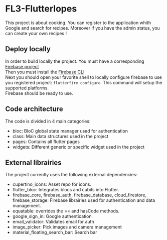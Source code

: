 # FL3-Flutterlopes

This project is about cooking. You can register to the application whith Google and search for recipes. Moreover if you have the admin status, you can create your own recipes !

## Deploy locally

In order to build locally the project. You must have a corresponding [Firebase project](https://console.firebase.google.com/u/0/)\
Then you must install the [Firebase CLI](https://firebase.google.com/docs/cli?hl=fr#setup_update_cli)\
Next you should open your favorite shell to locally configure firebase to use you registered project: `flutterfire configure`. This command will setup the supported platforms.\
Firebase should be ready to use.

## Code architecture

The code is divided in 4 main categories:
  - bloc: BloC global state manager used for authentication
  - class: Main data structures used in the project
  - pages: Contains all flutter pages
  - widgets: Different generic or specific widget used in the project

## External librairies

The project currently uses the following external dependencies:
  - cupertino_icons: Asset repo for icons.
  - flutter_bloc: Integrates blocs and cubits into Flutter.
  - firebase_core, firebase_auth, firebase_database, cloud_firestore, firebase_storage: Firebase librairies used for authentication and data management.
  - equatable: overrides the == and hasCode methods.
  - google_sign_in: Google authentication
  - email_validator: Validates email for auth
  - image_picker: Pick images and camera management
  - material_floating_search_bar: Search bar
